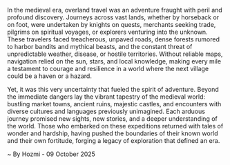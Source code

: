 
In the medieval era, overland travel was an adventure fraught with peril and profound discovery. Journeys across vast lands, whether by horseback or on foot, were undertaken by knights on quests, merchants seeking trade, pilgrims on spiritual voyages, or explorers venturing into the unknown. These travelers faced treacherous, unpaved roads, dense forests rumored to harbor bandits and mythical beasts, and the constant threat of unpredictable weather, disease, or hostile territories. Without reliable maps, navigation relied on the sun, stars, and local knowledge, making every mile a testament to courage and resilience in a world where the next village could be a haven or a hazard.

Yet, it was this very uncertainty that fueled the spirit of adventure. Beyond the immediate dangers lay the vibrant tapestry of the medieval world: bustling market towns, ancient ruins, majestic castles, and encounters with diverse cultures and languages previously unimagined. Each arduous journey promised new sights, new stories, and a deeper understanding of the world. Those who embarked on these expeditions returned with tales of wonder and hardship, having pushed the boundaries of their known world and their own fortitude, forging a legacy of exploration that defined an era.

~ By Hozmi - 09 October 2025
